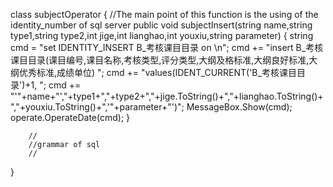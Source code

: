 class subjectOperator
{
        //The main point of this function is the using of the identity_number of sql server
        public void subjectInsert(string name,string type1,string type2,int jige,int lianghao,int youxiu,string parameter)
        {
            string cmd = "set IDENTITY_INSERT B_考核课目目录 on \n";
            cmd += "insert B_考核课目目录(课目编号,课目名称,考核类型,评分类型,大纲及格标准,大纲良好标准,大纲优秀标准,成绩单位) ";
            cmd += "values(IDENT_CURRENT('B_考核课目目录')+1, ";
            cmd += "'"+name+"',"+type1+","+type2+","+jige.ToString()+","+lianghao.ToString()+","+youxiu.ToString()+",'"+parameter+"')";
            MessageBox.Show(cmd);
            operate.OperateDate(cmd);
        }
        
        //
        //grammar of sql
        //
        
        
}
